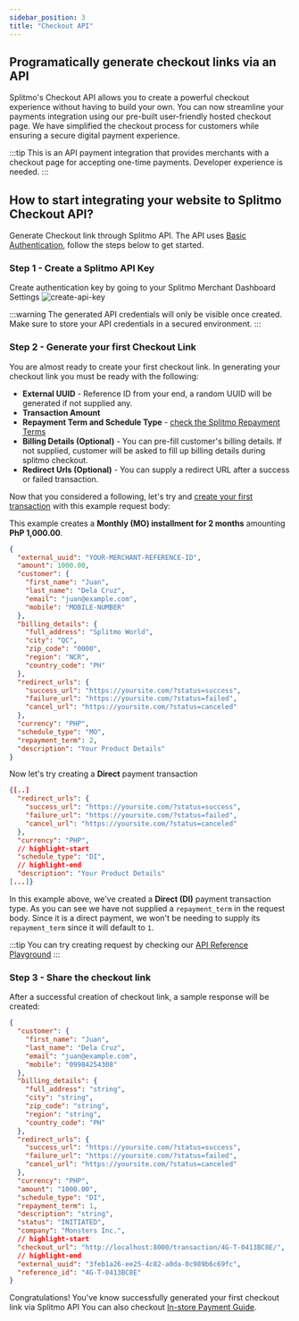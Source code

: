 ```yaml
---
sidebar_position: 3
title: "Checkout API"
---
```


## Programatically generate checkout links via an API

Splitmo's Checkout API allows you to create a powerful checkout experience without having to build your own. You can now streamline your payments integration using our pre-built user-friendly hosted checkout page. We have simplified the checkout process for customers while ensuring a secure digital payment experience.

:::tip
This is an API payment integration that provides merchants with a checkout page for accepting one-time payments. Developer experience is needed.
:::

## How to start integrating your website to Splitmo Checkout API?
Generate Checkout link through Splitmo API. The API uses [Basic Authentication](https://www.rfc-editor.org/rfc/rfc7617), follow the steps below to get started.

### Step 1 - Create a Splitmo API Key
Create authentication key by going to your Splitmo Merchant Dashboard Settings
![create-api-key](/img/checkout/create-api-key.gif)

:::warning
The generated API credentials will only be visible once created. Make sure to store your API credentials in a secured environment.
:::

### Step 2 - Generate your first Checkout Link
You are almost ready to create your first checkout link. In generating your checkout link you must be ready with the following:
* **External UUID** - Reference ID from your end, a random UUID will be generated if not supplied any.
* **Transaction Amount**
* **Repayment Term and Schedule Type** - [check the Splitmo Repayment Terms](/docs/Payments/#flexible-repayment-terms)
* **Billing Details (Optional)** - You can pre-fill customer's billing details. If not supplied, customer will be asked to fill up billing details during splitmo checkout.
* **Redirect Urls (Optional)** - You can supply a redirect URL after a success or failed transaction.

Now that you considered a following, let's try and [create your first transaction](/api/create-transaction) with this example request body:

This example creates a **Monthly (MO) installment for 2 months** amounting **PhP 1,000.00**.
```json title="application/json"
{
  "external_uuid": "YOUR-MERCHANT-REFERENCE-ID",
  "amount": 1000.00,
  "customer": {
    "first_name": "Juan",
    "last_name": "Dela Cruz",
    "email": "juan@example.com",
    "mobile": "MOBILE-NUMBER"
  },
  "billing_details": {
    "full_address": "Splitmo World",
    "city": "QC",
    "zip_code": "0000",
    "region": "NCR",
    "country_code": "PH"
  },
  "redirect_urls": {
    "success_url": "https://yoursite.com/?status=success",
    "failure_url": "https://yoursite.com/?status=failed",
    "cancel_url": "https://yoursite.com/?status=canceled"
  },
  "currency": "PHP",
  "schedule_type": "MO",
  "repayment_term": 2,
  "description": "Your Product Details"
}
```

Now let's try creating a **Direct** payment transaction
```json title="application/json"
{[..]
  "redirect_urls": {
    "success_url": "https://yoursite.com/?status=success",
    "failure_url": "https://yoursite.com/?status=failed",
    "cancel_url": "https://yoursite.com/?status=canceled"
  },
  "currency": "PHP",
  // highlight-start
  "schedule_type": "DI",
  // highlight-end
  "description": "Your Product Details"
[...]}
```
In this example above, we've created a **Direct (DI)** payment transaction type. As you can see we have not supplied a ```repayment_term``` in the request body. Since it is a direct payment, we won't be needing to supply its ```repayment_term``` since it will default to ```1```.

:::tip
You can try creating request by checking our [API Reference Playground](/api/create-transaction)
:::

### Step 3 - Share the checkout link
After a successful creation of checkout link, a sample response will be created:

```json title="application/json"
{
  "customer": {
    "first_name": "Juan",
    "last_name": "Dela Cruz",
    "email": "juan@example.com",
    "mobile": "09984254308"
  },
  "billing_details": {
    "full_address": "string",
    "city": "string",
    "zip_code": "string",
    "region": "string",
    "country_code": "PH"
  },
  "redirect_urls": {
    "success_url": "https://yoursite.com/?status=success",
    "failure_url": "https://yoursite.com/?status=failed",
    "cancel_url": "https://yoursite.com/?status=canceled"
  },
  "currency": "PHP",
  "amount": "1000.00",
  "schedule_type": "DI",
  "repayment_term": 1,
  "description": "string",
  "status": "INITIATED",
  "company": "Monsters Inc.",
  // highlight-start
  "checkout_url": "http://localhost:8000/transaction/4G-T-0413BC8E/",
  // highlight-end
  "external_uuid": "3feb1a26-ee25-4c82-a0da-0c989b6c69fc",
  "reference_id": "4G-T-0413BC8E"
}
```
Congratulations! You've know successfully generated your first checkout link via Splitmo API
You can also checkout [In-store Payment Guide](/docs/Payments/InStorePayments).